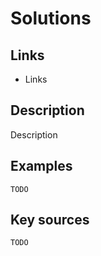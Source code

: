 # Solutions

## Links
- Links

## Description
Description

## Examples

    TODO

## Key sources

    TODO
